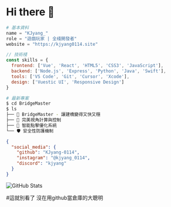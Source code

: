 # Hi there 👋 
```python
# 基本資料
name = "KJyang_"
role = "遊戲玩家 | 全棧開發者"
website = "https://kjyang0114.site"
```

```javascript
// 技術棧
const skills = {
  frontend: ['Vue', 'React', 'HTML5', 'CSS3', 'JavaScript'],
  backend: ['Node.js', 'Express', 'Python', 'Java', 'Swift'],
  tools: ['VS Code', 'Git', 'Cursor', 'Xcode'],
  design: ['Vuestic UI', 'Responsive Design']
}
```

```bash
# 最新專案
$ cd BridgeMaster
$ ls
├── 🌉 BridgeMaster - 讓建橋變得又快又穩
├── 🎯 完美視角計算與控制
├── 🚀 智能點擊優化系統
└── 🛡️ 安全性防護機制
```

```json
{
  "social_media": {
    "github": "KJyang-0114",
    "instagram": "@kjyang_0114",
    "discord": "kjyang"
  }
}
```

![GitHub Stats](https://github-readme-stats.vercel.app/api?username=KJyang-0114&show_icons=true&theme=dark)

#這就別看了 沒在用github當倉庫的大聰明
